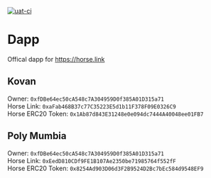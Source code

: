 [![uat-ci](https://github.com/horse-link/horse.link/actions/workflows/uat-ci.yml/badge.svg)](https://github.com/horse-link/horse.link/actions/workflows/uat-ci.yml)

# Dapp
Offical dapp for https://horse.link

## Kovan
Owner: `0xfDBe64ec50cA548c7A304959D0f385A01D315a71`   
Horse Link: `0xaFab468B37c77C35223E5d1b11F378F09E0326C9`   
Horse ERC20 Token: `0x1Ab87d843E31248e0e094dc7444A40048ee01FB7`   

## Poly Mumbia

Owner: `0xfDBe64ec50cA548c7A304959D0f385A01D315a71`   
Horse Link:  `0xEedD810CDf9FE1B107Ae2350be71985764f552fF`  
Horse ERC20 Token: `0x8254Ad903D06d3F2B9524D2Bc7bEc584d9548EF9`  
